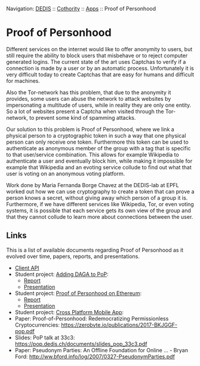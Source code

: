 Navigation: [DEDIS](https://github.com/dedis/doc/tree/master/README.md) ::
[Cothority](../README.md) ::
[Apps](../doc/Apps.md) ::
Proof of Personhood

# Proof of Personhood

Different services on the internet would like to offer anonymity to users, but
still require the ability to block users that misbehave or to reject computer
generated logins. The current state of the art uses Captchas to verify if a
connection is made by a user or by an automatic process. Unfortunately it is
very difficult today to create Captchas that are easy for humans and difficult
for machines.

Also the Tor-network has this problem, that due to the anonymity it provides,
some users can abuse the network to attack websites by impersonating a multitude
of users, while in reality they are only one entity. So a lot of websites
present a Captcha when visited through the Tor-network, to prevent some kind of
spamming attacks.

Our solution to this problem is Proof of Personhood, where we link a physical
person to a cryptographic token in such a way that one physical person can only
receive one token. Furthermore this token can be used to authenticate as
anonymous member of the group with a tag that is specific to that user/service
combination. This allows for example Wikipedia to authenticate a user and eventually
block him, while making it impossible for example that Wikipedia and an evoting
service collude to find out what that user is voting on an anonymous voting
platform.

Work done by Maria Fernanda Borge Chavez at the DEDIS-lab at EPFL worked out how
we can use cryptography to create a token that can prove a person knows a
secret, without giving away which person of a group it is. Furthermore, if we
have different services like Wikipedia, Tor, or even voting systems, it is
possible that each service gets its own view of the group and that they cannot
collude to learn more about connections between the user.

## Links

This is a list of available documents regarding Proof of Personhood as it evolved
over time, papers, reports, and presentations.

- [Client API](service/README.md)
- Student project: [Adding DAGA to PoP](https://github.com/dedis/student_17/daga_pop):
  - [Report](https://docs.google.com/viewer?url=https://github.com/dedis/student_17/raw/master/pop_ethereum/report_pop_ethereum.pdf)
  - [Presentation](https://docs.google.com/viewer?url=https://github.com/dedis/student_17/raw/master/pop_ethereum/presentation_pop_ethereum.pdf)
- Student project: [Proof of Personhood on Ethereum](https://github.com/dedis/student_17/pop_ethereum):
  - [Report](https://docs.google.com/viewer?url=https://github.com/dedis/student_17/raw/master/pop_ethereum/report_pop_ethereum.pdf)
  - [Presentation](https://docs.google.com/viewer?url=https://github.com/dedis/student_17/raw/master/pop_ethereum/presentation_pop_ethereum.pdf)
- Student project: [Cross Platform Mobile App](https://github.com/dedis/student_17/cpmac):
- Paper: Proof-of-Personhood: Redemocratizing Permissionless Cryptocurrencies: https://zerobyte.io/publications/2017-BKJGGF-pop.pdf
- Slides: PoP talk at 33c3: https://pop.dedis.ch/documents/slides_pop_33c3.pdf
- Paper: Pseudonym Parties: An Offline Foundation for Online ... - Bryan Ford: http://ww.bford.info/log/2007/0327-PseudonymParties.pdf
